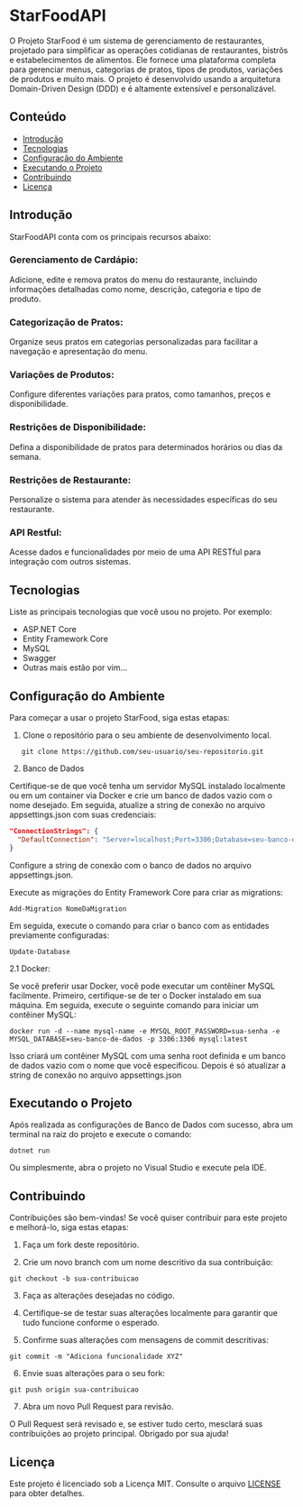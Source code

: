 # StarFoodAPI

O Projeto StarFood é um sistema de gerenciamento de restaurantes, projetado para simplificar as operações cotidianas de restaurantes, bistrôs e estabelecimentos de alimentos. Ele fornece uma plataforma completa para gerenciar menus, categorias de pratos, tipos de produtos, variações de produtos e muito mais. O projeto é desenvolvido usando a arquitetura Domain-Driven Design (DDD) e é altamente extensível e personalizável.

## Conteúdo

- [Introdução](#introdução)
- [Tecnologias](#tecnologias)
- [Configuração do Ambiente](#configuração-do-ambiente)
- [Executando o Projeto](#executando-o-projeto)
- [Contribuindo](#contribuindo)
- [Licença](#licença)

## Introdução

StarFoodAPI conta com os principais recursos abaixo:

### Gerenciamento de Cardápio:
Adicione, edite e remova pratos do menu do restaurante, incluindo informações detalhadas como nome, descrição, categoria e tipo de produto.

### Categorização de Pratos: 
Organize seus pratos em categorias personalizadas para facilitar a navegação e apresentação do menu.

### Variações de Produtos: 
Configure diferentes variações para pratos, como tamanhos, preços e disponibilidade.

### Restrições de Disponibilidade: 
Defina a disponibilidade de pratos para determinados horários ou dias da semana.

### Restrições de Restaurante: 
Personalize o sistema para atender às necessidades específicas do seu restaurante.

### API Restful: 
Acesse dados e funcionalidades por meio de uma API RESTful para integração com outros sistemas.

## Tecnologias

Liste as principais tecnologias que você usou no projeto. Por exemplo:

- ASP.NET Core
- Entity Framework Core
- MySQL
- Swagger
- Outras mais estão por vim...

## Configuração do Ambiente

Para começar a usar o projeto StarFood, siga estas etapas:

1. Clone o repositório para o seu ambiente de desenvolvimento local.

```shell
   git clone https://github.com/seu-usuario/seu-repositorio.git
```

2. Banco de Dados

Certifique-se de que você tenha um servidor MySQL instalado localmente ou em um container via Docker e crie um banco de dados vazio com o nome desejado. Em seguida, atualize a string de conexão no arquivo appsettings.json com suas credenciais:

```json
"ConnectionStrings": {
  "DefaultConnection": "Server=localhost;Port=3306;Database=seu-banco-de-dados;User=seu-usuario;Password=sua-senha;"
}
```

Configure a string de conexão com o banco de dados no arquivo appsettings.json.

Execute as migrações do Entity Framework Core para criar as migrations:

```shell
Add-Migration NomeDaMigration
```

Em seguida, execute o comando para criar o banco com as entidades previamente configuradas:

```shell
Update-Database
```

2.1 Docker:

Se você preferir usar Docker, você pode executar um contêiner MySQL facilmente. Primeiro, certifique-se de ter o Docker instalado em sua máquina. Em seguida, execute o seguinte comando para iniciar um contêiner MySQL:

```shell
docker run -d --name mysql-name -e MYSQL_ROOT_PASSWORD=sua-senha -e MYSQL_DATABASE=seu-banco-de-dados -p 3306:3306 mysql:latest
```
Isso criará um contêiner MySQL com uma senha root definida e um banco de dados vazio com o nome que você especificou. Depois é só atualizar a string de conexão no arquivo appsettings.json

## Executando o Projeto

Após realizada as configurações de Banco de Dados com sucesso, abra um terminal na raiz do projeto e execute o comando:

```shell
dotnet run
```

Ou simplesmente, abra o projeto no Visual Studio e execute pela IDE.

## Contribuindo

Contribuições são bem-vindas! Se você quiser contribuir para este projeto e melhorá-lo, siga estas etapas:

1. Faça um fork deste repositório.

2. Crie um novo branch com um nome descritivo da sua contribuição:

```shell
git checkout -b sua-contribuicao
```

3. Faça as alterações desejadas no código.

4. Certifique-se de testar suas alterações localmente para garantir que tudo funcione conforme o esperado.

5. Confirme suas alterações com mensagens de commit descritivas:

```shell
git commit -m "Adiciona funcionalidade XYZ"
```

6. Envie suas alterações para o seu fork:

```shell
git push origin sua-contribuicao
```

7. Abra um novo Pull Request para revisão.

O Pull Request será revisado e, se estiver tudo certo, mesclará suas contribuições ao projeto principal. Obrigado por sua ajuda!


## Licença

Este projeto é licenciado sob a Licença MIT. Consulte o arquivo [LICENSE](LICENSE) para obter detalhes.